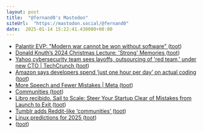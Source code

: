 ```yaml
---
layout: post
title:  "@fernand0's Mastodon"
siteUrl:  "https://mastodon.social/@fernand0"
date:  2025-01-14 15:22:41.430000+00:00
---
```

*  [Palantir EVP: "Modern war cannot be won without software" ](https://www.calcalistech.com/ctechnews/article/n2mejqko) ([toot](https://mastodon.social/@fernand0/113827391827243269))
*  [Donald Knuth’s 2024 Christmas Lecture: 'Strong' Memories ](https://thenewstack.io/donald-knuths-2024-christmas-lecture-strong-memories) ([toot](https://mastodon.social/@fernand0/113826737107505653))
*  [Yahoo cybersecurity team sees layoffs, outsourcing of 'red team,' under new CTO \| TechCrunch ](https://techcrunch.com/2024/12/12/yahoo-cybersecurity-team-sees-layoffs-outsourcing-of-red-team-under-new-cto) ([toot](https://mastodon.social/@fernand0/113826435250622177))
*  [Amazon says developers spend ‘just one hour per day’ on actual coding ](https://fortune.com/2024/12/05/amazon-developers-spend-hour-per-day-coding) ([toot](https://mastodon.social/@fernand0/113826210100702145))
*  [More Speech and Fewer Mistakes \| Meta ](https://about.fb.com/news/2025/01/meta-more-speech-fewer-mistakes) ([toot](https://mastodon.social/@fernand0/113825961814039620))
*  [Communities ](https://help.tumblr.com/communities) ([toot](https://mastodon.social/@fernand0/113825058121551352))
*  [Libro recibido. Sail to Scale: Steer Your Startup Clear of Mistakes from Launch to Exit ](https://fotografiasenmovimiento.wordpress.com/2025/01/13/libro-recibido-sail-to-scale-steer-your-startup-clear-of-mistakes-from-launch-to-exit) ([toot](https://mastodon.social/@fernand0/113824375821598820))
*  [Tumblr adds Reddit-like ‘communities’ ](https://www.theverge.com/2024/12/13/24320336/tumblr-communities-reddit-topics-group) ([toot](https://mastodon.social/@fernand0/113824278683354019))
*  [Linux predictions for 2025 ](https://betanews.com/2024/12/13/linux-predictions-2025) ([toot](https://mastodon.social/@fernand0/113822433529744173))
*  [ ](https://mastodon.social/@joseli) ([toot](https://mastodon.social/@fernand0/113822350898547760))
